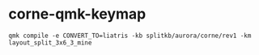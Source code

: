 # corne-qmk-keymap

`qmk compile -e CONVERT_TO=liatris -kb splitkb/aurora/corne/rev1 -km layout_split_3x6_3_mine`
